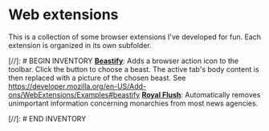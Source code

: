 # Web extensions

This is a collection of some browser extensions I've developed for fun. Each extension is organized in its own subfolder.

[//]: # BEGIN INVENTORY
**[Beastify](././atticgreek_additions)**: Adds a browser action icon to the toolbar. Click the button to choose a beast. The active tab's body content is then replaced with a picture of the chosen beast. See https://developer.mozilla.org/en-US/Add-ons/WebExtensions/Examples#beastify
**[Royal Flush](././royalflush)**: Automatically removes unimportant information concerning monarchies from most news agencies.

[//]: # END INVENTORY
